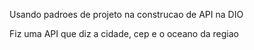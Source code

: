 Usando padroes de projeto na construcao de API na DIO

Fiz uma API que diz a cidade, cep e o oceano da regiao
